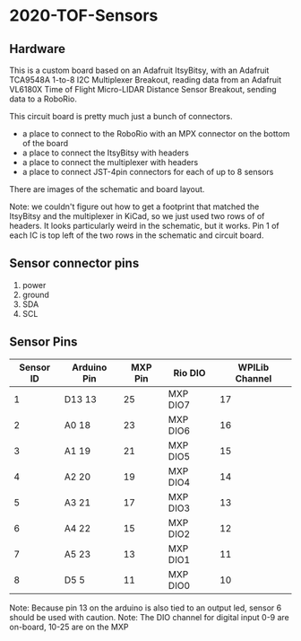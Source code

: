 # 2020-TOF-Sensors
## Hardware

This is a custom board based on an Adafruit ItsyBitsy, with an Adafruit TCA9548A 1-to-8 I2C Multiplexer Breakout, reading data from an Adafruit VL6180X Time of Flight Micro-LIDAR Distance Sensor Breakout, sending data to a RoboRio.

This circuit board is pretty much just a bunch of connectors. 
* a place to connect to the RoboRio with an MPX connector on the bottom of the board
* a place to connect the ItsyBitsy with headers
* a place to connect the multiplexer with headers
* a place to connect JST-4pin connectors for each of up to 8 sensors

There are images of the schematic and board layout.

Note: we couldn't figure out how to get a footprint that matched the ItsyBitsy and the multiplexer in KiCad, so we just used two rows of of headers. It looks particularly weird in the schematic, but it works. Pin 1 of each IC is top left of the two rows in the schematic and circuit board. 

## Sensor connector pins
1. power
2. ground
3. SDA
4. SCL

## Sensor Pins

| Sensor ID | Arduino Pin | MXP Pin | Rio DIO | WPILib Channel |
| --- | --- | --- | --- | --- |
| 1 | D13 13 | 25 | MXP DIO7 | 17 |
| 2 | A0 18 | 23 | MXP DIO6 | 16 |
| 3 | A1 19 | 21 | MXP DIO5 | 15 |
| 4 | A2 20 | 19 | MXP DIO4 | 14 |
| 5 | A3 21 | 17 | MXP DIO3 | 13 |
| 6 | A4 22 | 15 | MXP DIO2 | 12 |
| 7 | A5 23 | 13 | MXP DIO1 | 11 |
| 8 | D5 5 | 11 | MXP DIO0 | 10 |

Note: Because pin 13 on the arduino is also tied to an output led, sensor 6 should be used with caution.
Note: The DIO channel for digital input 0-9 are on-board, 10-25 are on the MXP
